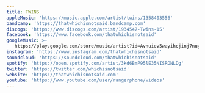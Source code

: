 ```yaml
---
title: TWINS
appleMusic: 'https://music.apple.com/artist/twins/1358403556'
bandcamp: 'https://thatwhichisnotsaid.bandcamp.com'
discogs: 'https://www.discogs.com/artist/1934547-Twins-15'
facebook: 'https://www.facebook.com/thatwhichisnotsaid'
googleMusic: >-
   https://play.google.com/store/music/artist?id=Avnuiev5wayihcjinj7nuyxwn4u
instagram: 'https://www.instagram.com/thatwhichisnotsaid'
soundcloud: 'https://soundcloud.com/thatwhichisnotsaid'
spotify: 'https://open.spotify.com/artist/3kd6BmP95lE35NISRONLDg'
twitter: 'https://twitter.com/whichisnotsaid'
website: 'https://thatwhichisnotsaid.com'
youtube: 'https://www.youtube.com/user/rangerphone/videos'
---
```


